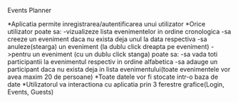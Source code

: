 Events Planner 

*Aplicatia permite inregistrarea/autentificarea unui utilizator
*Orice utilizator poate sa: 
-vizualizeze lista evenimentelor in ordine cronologica
-sa creeze un eveniment daca nu exista deja unul la data respectiva
-sa anuleze(stearga) un eveniment (la dublu click dreapta pe eveniment)
->pentru un eveniment (cu un dublu click stanga) poate sa:
-sa vada toti participantii la evenimentul respectiv in ordine alfabetica
-sa adauge un participant daca nu exista deja in lista evenimentului(toate evenimentele vor avea maxim 20 de persoane)
*Toate datele vor fi stocate intr-o baza de date
*Utilizatorul va interactiona cu aplicatia prin 3 ferestre grafice(Login, Events, Guests)
